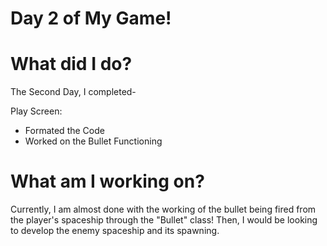 # Day 2 of My Game!

# What did I do?

The Second Day, I completed-

Play Screen:

* Formated the Code
* Worked on the Bullet Functioning

# What am I working on? 

Currently, I am almost done with the working of the bullet being fired from the player's spaceship through the "Bullet" class! Then, I would be looking to develop the enemy spaceship and its spawning.

